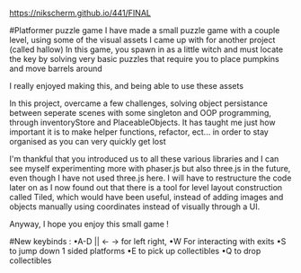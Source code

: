 https://nikscherm.github.io/441/FINAL

#Platformer puzzle game
I have made a small puzzle game with a couple level, using some of the visual assets I came up with for another project (called hallow)
In this game, you spawn in as a little witch and must locate the key by solving very basic puzzles that require you to place pumpkins and move barrels around

I really enjoyed making this, and being able to use these assets

In this project, overcame a few challenges, solving object persistance between seperate scenes with some singleton and OOP programming, through inventoryStore
and PlaceableObjects.
It has taught me just how important it is to make helper functions, refactor, ect... in order to stay organised as you can very quickly get lost

I'm thankful that you introduced us to all these various libraries and I can see myself experimenting more with phaser.js but also
three.js in the future, even though I have not used three.js here.
I will have to restructure the code later on as I now found out that there is a tool for level layout construction called Tiled, which would have
been useful, instead of adding images and objects manually using coordinates instead of visually through a UI.

Anyway, I hope you enjoy this small game !

#New keybinds : 
•A-D || <- -> for left right,
•W For interacting with exits
•S to jump down 1 sided platforms
•E to pick up collectibles
•Q to drop collectibles

